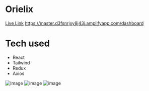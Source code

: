 # Orielix
<a href="https://master.d3fsnrjxy8j43j.amplifyapp.com/dashboard" target="_blank">Live Link</a> https://master.d3fsnrjxy8j43j.amplifyapp.com/dashboard

<h1>Tech used</h1>
<ul>
  <li>React</li>
  <li>Tailwind</li>
  <li>Redux</li>
  <li>Axios</li>
</ul>

![image](https://github.com/user-attachments/assets/762ccc48-44c7-4562-99a9-3b42117415bc)
![image](https://github.com/user-attachments/assets/bf5a320d-494c-4023-b354-b5df310ca824)
![image](https://github.com/user-attachments/assets/1096e1d4-1c98-4046-82b7-c7f70bb3b009)

